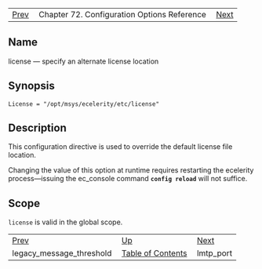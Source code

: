 |     |     |     |
| --- | --- | --- |
| [Prev](conf.ref.legacy_message_threshold)  | Chapter 72. Configuration Options Reference |  [Next](conf.ref.lmtp_port) |

<a name="conf.ref.license"></a>
## Name

license — specify an alternate license location

## Synopsis

`License = "/opt/msys/ecelerity/etc/license"`

<a name="idp25103456"></a>
## Description

This configuration directive is used to override the default license file location.

Changing the value of this option at runtime requires restarting the ecelerity process—issuing the ec_console command **`config reload`**         will not suffice.

<a name="idp25106352"></a>
## Scope

`license` is valid in the global scope.

|     |     |     |
| --- | --- | --- |
| [Prev](conf.ref.legacy_message_threshold)  | [Up](config.options.ref) |  [Next](conf.ref.lmtp_port) |
| legacy_message_threshold  | [Table of Contents](index) |  lmtp_port |

